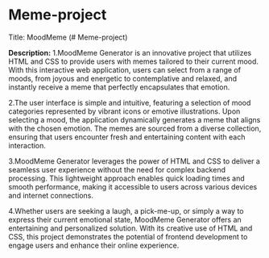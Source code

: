 # Meme-project
Title: MoodMeme (# Meme-project)

**Description:**
1.MoodMeme Generator is an innovative project that utilizes HTML and CSS to provide users with memes tailored to their current mood. With this interactive web application, users can select from a range of moods, from joyous and energetic to contemplative and relaxed, and instantly receive a meme that perfectly encapsulates that emotion.

2.The user interface is simple and intuitive, featuring a selection of mood categories represented by vibrant icons or emotive illustrations. Upon selecting a mood, the application dynamically generates a meme that aligns with the chosen emotion. The memes are sourced from a diverse collection, ensuring that users encounter fresh and entertaining content with each interaction.

3.MoodMeme Generator leverages the power of HTML and CSS to deliver a seamless user experience without the need for complex backend processing. This lightweight approach enables quick loading times and smooth performance, making it accessible to users across various devices and internet connections.

 4.Whether users are seeking a laugh, a pick-me-up, or simply a way to express their current emotional state, MoodMeme Generator offers an entertaining and personalized solution. With its creative use of HTML and CSS, this project demonstrates the potential of frontend development to engage users and enhance their online experience.
